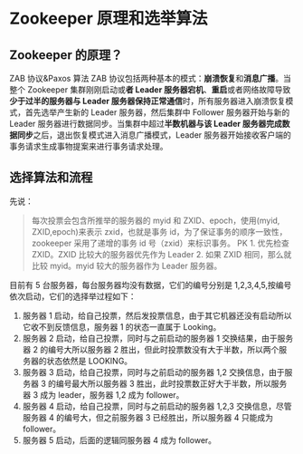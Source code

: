 # Zookeeper 原理和选举算法

## Zookeeper 的原理？

ZAB 协议&Paxos 算法
ZAB 协议包括两种基本的模式：**崩溃恢复**和**消息广播**。当整个 Zookeeper 集群刚刚启动或**者 Leader 服务器宕机**、**重启**或者网络故障导致**少于过半的服务器与 Leader 服务器保持正常通信**时，所有服务器进入崩溃恢复模式，首先选举产生新的 Leader 服务器，然后集群中 Follower 服务器开始与新的 Leader 服务器进行数据同步。当集群中超过**半数机器与该 Leader 服务器完成数据同步**之后，退出恢复模式进入消息广播模式，Leader 服务器开始接收客户端的事务请求生成事物提案来进行事务请求处理。

## 选择算法和流程

先说：

> 每次投票会包含所推举的服务器的 myid 和 ZXID、epoch，使用(myid, ZXID,epoch)来表示
> zxid，也就是事务 id，为了保证事务的顺序一致性，zookeeper 采用了递增的事务 id 号（zxid）来标识事务。
> PK 1. 优先检查 ZXID。ZXID 比较大的服务器优先作为 Leader 2. 如果 ZXID 相同，那么就比较 myid。myid 较大的服务器作为 Leader 服务器。

目前有 5 台服务器，每台服务器均没有数据，它们的编号分别是 1,2,3,4,5,按编号依次启动，它们的选择举过程如下：

1. 服务器 1 启动，给自己投票，然后发投票信息，由于其它机器还没有启动所以它收不到反馈信息，服务器 1 的状态一直属于 Looking。
2. 服务器 2 启动，给自己投票，同时与之前启动的服务器 1 交换结果，由于服务器 2 的编号大所以服务器 2 胜出，但此时投票数没有大于半数，所以两个服务器的状态依然是 LOOKING。
3. 服务器 3 启动，给自己投票，同时与之前启动的服务器 1,2 交换信息，由于服务器 3 的编号最大所以服务器 3 胜出，此时投票数正好大于半数，所以服务器 3 成为 leader，服务器 1,2 成为 follower。
4. 服务器 4 启动，给自己投票，同时与之前启动的服务器 1,2,3 交换信息，尽管服务器 4 的编号大，但之前服务器 3 已经胜出，所以服务器 4 只能成为 follower。
5. 服务器 5 启动，后面的逻辑同服务器 4 成为 follower。
